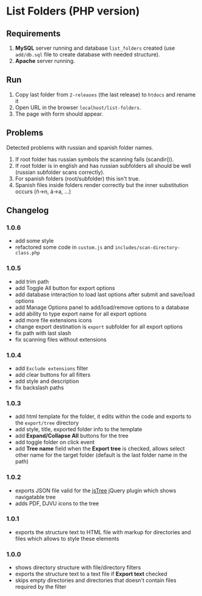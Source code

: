 
# List Folders (PHP version)


## Requirements

1. **MySQL** server running and database `list_folders` created (use `add/db.sql` file to create database with needed structure).
2. **Apache** server running.


## Run

1. Copy last folder from `2-releases` (the last release) to `htdocs` and rename it
6. Open URL in the browser `localhost/list-folders`.
7. The page with form should appear.


## Problems

Detected problems with russian and spanish folder names.

1. If root folder has russian symbols the scanning fails (scandir()). 
2. If root folder is in english and has russian subfolders all should be well (russian subfolder scans correctly). 
3. For spanish folders (root/subfolder) this isn't true. 
4. Spanish files inside folders render correctly but the inner substitution occurs (ñ->n, á->a, ...) 


## Changelog

### 1.0.6

- add some style
- refactored some code in `custom.js` and `includes/scan-directory-class.php`


### 1.0.5

- add trim path
- add Toggle All button for export options
- add database interaction to load last options after submit and save/load options
- add Manage Options panel to add/load/remove options to a database
- add ability to type export name for all export options
- add more file extensions icons
- change export destination is `export` subfolder for all export options
- fix path with last slash
- fix scanning files without extensions


### 1.0.4

- add `Exclude extensions` filter
- add clear buttons for all filters
- add style and description
- fix backslash paths


### 1.0.3

- add html template for the folder, it edits within the code and exports to the `export/tree` directory
- add style, title, exported folder info to the template
- add **Expand/Collapse All** buttons for the tree
- add toggle folder on click event
- add **Tree name** field when the **Export tree** is checked, allows select other name for the target folder (default is the last folder name in the path)


### 1.0.2

- exports JSON file valid for the [jsTree](http://jstree.com/) jQuery plugin which shows navigatable tree
- adds PDF, DJVU icons to the tree


### 1.0.1

- exports the structure text to HTML file with markup for directories and files which allows to style these elements


### 1.0.0

- shows directory structure with file/directory filters
- exports the structure text to a text file if **Export text** checked
- skips empty directories and directories that doesn't contain files required by the filter
